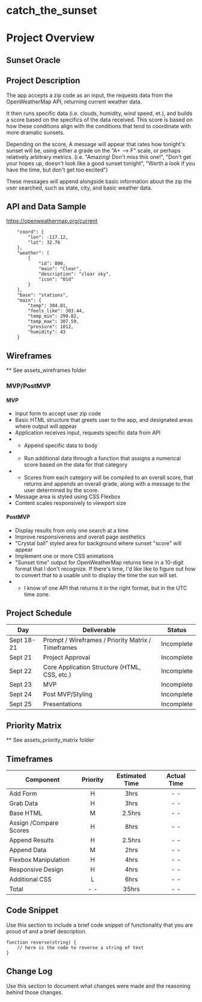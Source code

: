 # catch_the_sunset
# Project Overview

## Sunset Oracle

## Project Description

The app accepts a zip code as an input, the requests data from the OpenWeatherMap API, returning current weather data.  

It then runs specific data (i.e. clouds, humidity, wind speed, et.), and builds a score based on the specifics of the data received.  This score is based on how these conditions align with the conditions that tend to coordinate with more dramatic sunsets.  

Depending on the score, A message will appear that rates how tonight's sunset will be, using either a grade on the "A+ --> F" scale, or perhaps relatively arbitrary metrics. (i.e. "Amazing! Don't miss this one!", "Don't get your hopes up, doesn't look like a good sunset tonight", "Worth a look if you have the time, but don't get too excited")

These messages will append alongside basic information about the zip the user searched, such as state, city, and basic weather data.

## API and Data Sample

https://openweathermap.org/current

```{
    "coord": {
        "lon": -117.12,
        "lat": 32.76
    },
    "weather": [
        {
            "id": 800,
            "main": "Clear",
            "description": "clear sky",
            "icon": "01d"
        }
    ],
    "base": "stations",
    "main": {
        "temp": 304.01,
        "feels_like": 303.44,
        "temp_min": 299.82,
        "temp_max": 307.59,
        "pressure": 1012,
        "humidity": 43
    }
```

## Wireframes

** See assets_wireframes folder

### MVP/PostMVP

#### MVP
- Input form to accept user zip code
- Basic HTML structure that greets user to the app, and designated areas where output will appear
- Application receives input, requests specific data from API
- - Append specific data to body
- - Run additional data through a function that assigns a numerical score based on the data for that category
- - Scores from each category will be compiled to an overall score, that returns and appends an overall grade, along with a message to the user determined by the score.
- Message area is styled using CSS Flexbox
- Content scales responsively to viewport size


#### PostMVP  
- Display results from only one search at a time
- Improve responsiveness and overall page aesthetics
- "Crystal ball" styled area for background where sunset "score" will appear
- Implement one or more CSS animations
- "Sunset time" output for OpenWeatherMap returns time in a 10-digit format that I don't recognize. If there's time, I'd like like to figure out how to convert that to a usable unit to display the time the sun will set.
- - I know of one API that returns it in the right format, but in the UTC time zone.


## Project Schedule

|  Day | Deliverable | Status
|---|---| ---|
|Sept 18-21| Prompt / Wireframes / Priority Matrix / Timeframes | Incomplete
|Sept 21| Project Approval | Incomplete
|Sept 22| Core Application Structure (HTML, CSS, etc.) | Incomplete
|Sept 23| MVP | Incomplete
|Sept 24| Post MVP/Styling | Incomplete
|Sept 25| Presentations | Incomplete

## Priority Matrix

** See assets_priority_matrix folder

## Timeframes

| Component | Priority | Estimated Time | Actual Time |
| --- | :---: |  :---: | :---: |
| Add Form | H | 3hrs| - - |
| Grab Data | H | 3hrs| - -  |
| Base HTML | M | 2.5hrs| - - |
| Assign /Compare Scores | H | 8hrs| - - |
| Append Results | H | 2.5hrs| - -  |
| Append Data | M | 2hrs| - -  |
| Flexbox Manipulation  | H | 4hrs| - -  |
| Responsive Design  | H | 4hrs| - -  |
| Additional CSS | L | 6hrs| - -  |
| Total | - -  | 35hrs| - -  |

## Code Snippet

Use this section to include a brief code snippet of functionality that you are proud of and a brief description.  

```
function reverse(string) {
	// here is the code to reverse a string of text
}
```

## Change Log
 Use this section to document what changes were made and the reasoning behind those changes.  
